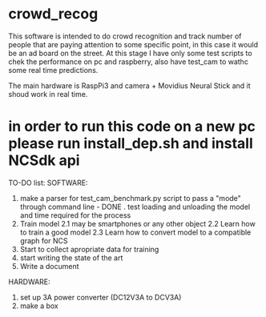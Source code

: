 # crowd_recog

This software is intended to do crowd recognition and track number of people that are paying attention to some specific point, in this case it would be an ad board on the street.
At this stage I have only some test scripts to chek the performance on pc and raspberry, also have test_cam to wathc some real time predictions.

The main hardware is  RaspPi3 and camera + Movidius Neural Stick and it shoud work in real time.


# in order to run this code on a new pc please run install_dep.sh and install NCSdk api



TO-DO list:
SOFTWARE:
1. make a parser for test_cam_benchmark.py script to pass a "mode" through command line - DONE
 . test loading and unloading the model and time required for the process
2. Train model
	2.1 may be smartphones or any other object
	2.2 Learn how to train a good model
	2.3 Learn how to convert model to a compatible graph for NCS
3. Start to collect apropriate data for training 
4. start writing the state of the art
5. Write a document
 

HARDWARE:
1. set up 3A power converter (DC12V3A to DCV3A)
2. make a box
